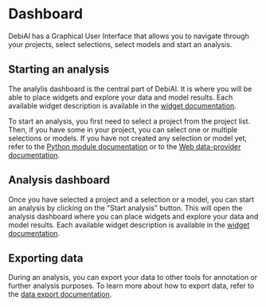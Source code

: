 # Dashboard

DebiAI has a Graphical User Interface that allows you to navigate through your projects, select selections, select models and start an analysis.

## Starting an analysis

The analylis dashboard is the central part of DebiAI. It is where you will be able to place widgets and explore your data and model results. Each available widget description is available in the [widget documentation](./widgets/README.md).

To start an analysis, you first need to select a project from the project list. Then, if you have some in your project, you can select one or multiple selections or models. If you have not created any selection or model yet, refer to the [Python module documentation](../dataInsertion/pythonModule/quickStart.md) or to the [Web data-provider documentation](../dataInsertion/dataProviders/quickStart.md).

## Analysis dashboard

Once you have selected a project and a selection or a model, you can start an analysis by clicking on the "Start analysis" button. This will open the analysis dashboard where you can place widgets and explore your data and model results. Each available widget description is available in the [widget documentation](./widgets/README.md).

## Exporting data

During an analysis, you can export your data to other tools for annotation or further analysis purposes. To learn more about how to export data, refer to the [data export documentation](./dataExport/README.md).